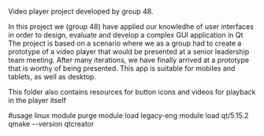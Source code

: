Video player project developed by group 48.

In this project we (group 48) have applied our knowledhe of user interfaces in order to design, evaluate and develop a complex GUI application in Qt The project is based on a scenario where we as a group had to create a prototype of a video player that would be presented at a senior leadership team meeting. After many iterations, we have finally arrived at a prototype that is worthy of being presented. This app is suitable for mobiles and tablets, as well as desktop.

This folder also contains resources for button icons and videos for playback in the player itself

#usage linux module purge module load legacy-eng module load qt/5.15.2 qmake --version qtcreator
